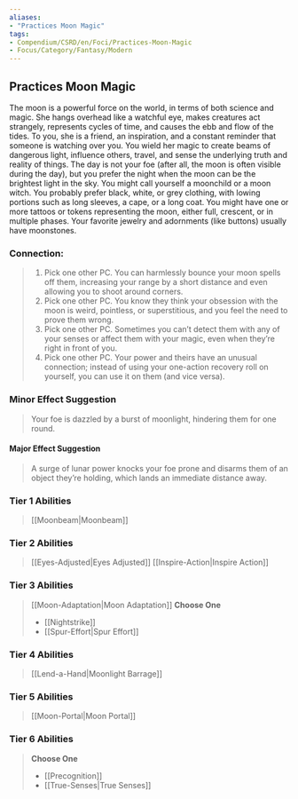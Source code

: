 ```yaml
---
aliases:
- "Practices Moon Magic"
tags:
- Compendium/CSRD/en/Foci/Practices-Moon-Magic
- Focus/Category/Fantasy/Modern
---
```


  
## Practices Moon Magic
The moon is a powerful force on the world, in terms of both science and magic. She hangs overhead like a watchful eye, makes creatures act strangely, represents cycles of time, and causes the ebb and flow of the tides. To you, she is a friend, an inspiration, and a constant reminder that someone is watching over you. You wield her magic to create beams of dangerous light, influence others, travel, and sense the underlying truth and reality of things. The day is not your foe (after all, the moon is often visible during the day), but you prefer the night when the moon can be the brightest light in the sky. You might call yourself a moonchild or a moon witch. You probably prefer black, white, or grey clothing, with lowing portions such as long sleeves, a cape, or a long coat. You might have one or more tattoos or tokens representing the moon, either full, crescent, or in multiple phases. Your favorite jewelry and adornments (like buttons) usually have moonstones.


### Connection: 
>1. Pick one other PC. You can harmlessly bounce your moon spells off them, increasing your range by a short distance and even allowing you to shoot around corners.
>2. Pick one other PC. You know they think your obsession with the moon is weird, pointless, or superstitious, and you feel the need to prove them wrong.
>3. Pick one other PC. Sometimes you can’t detect them with any of your senses or affect them with your magic, even when they’re right in front of you.
>4. Pick one other PC. Your power and theirs have an unusual connection; instead of using your one-action recovery roll on yourself, you can use it on them (and vice versa).
### Minor Effect Suggestion
>Your foe is dazzled by a burst of moonlight, hindering them for one round.
#### Major Effect Suggestion 
>A surge of lunar power knocks your foe prone and disarms them of an object they’re holding, which lands an immediate distance away.

### Tier 1 Abilities  
> [[Moonbeam|Moonbeam]]


### Tier 2 Abilities  
> [[Eyes-Adjusted|Eyes Adjusted]]
> [[Inspire-Action|Inspire Action]]  

### Tier 3 Abilities  
>[[Moon-Adaptation|Moon Adaptation]]
> **Choose One**  
>- [[Nightstrike]]
>- [[Spur-Effort|Spur Effort]]
### Tier 4 Abilities  
> [[Lend-a-Hand|Moonlight Barrage]]  

### Tier 5 Abilities  
> [[Moon-Portal|Moon Portal]]


### Tier 6 Abilities
> **Choose One**  
>- [[Precognition]]  
>- [[True-Senses|True Senses]]